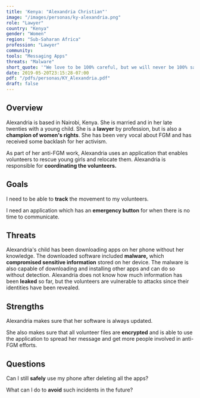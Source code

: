 ```yaml
---
title: 'Kenya: "Alexandria Christian"'
image: "/images/personas/ky-alexandria.png"
role: "Lawyer"
country: "Kenya"
gender: "Women"
region: "Sub-Saharan Africa"
profession: "Lawyer"
community:
tools: "Messaging Apps"
threats: "Malware"
short_quote: '"We love to be 100% careful, but we will never be 100% safe."'
date: 2019-05-20T23:15:28-07:00
pdf: "/pdfs/personas/KY_Alexandria.pdf"
draft: false
---
```


## Overview

Alexandria is based in Nairobi, Kenya. She is married and in her late twenties with a young child. She is a **lawyer** by profession, but is also a **champion of women's rights**. She has been very vocal about FGM and has received some backlash for her activism.

As part of her anti-FGM work, Alexandria uses an application that enables volunteers to rescue young girls and relocate them. Alexandria is responsible for **coordinating the volunteers.**


## Goals

I need to be able to **track** the movement to my volunteers.

I need an application which has an **emergency button** for when there is no time to communicate.


## Threats

Alexandria's child has been downloading apps on her phone without her knowledge. The downloaded software included **malware,** which **compromised sensitive information** stored on her device. The malware is also capable of downloading and installing other apps and can do so without detection. Alexandria does not know how much information has been **leaked** so far, but the volunteers are vulnerable to attacks since their identities have been revealed.


## Strengths

Alexandria makes sure that her software is always updated.

She also makes sure that all volunteer files are **encrypted** and is able to use the application to spread her message and get more people involved in anti-FGM efforts.


## Questions

Can I still **safely** use my phone after deleting all the apps?

What can I do to **avoid** such incidents in the future?
